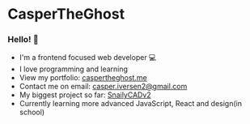 # CasperTheGhost

### Hello! 👋

- I'm a frontend focused web developer 💻
- I love programming and learning
- View my portfolio: [caspertheghost.me](https://caspertheghost.me/)
- Contact me on email: [casper.iversen2@gmail.com](mailto:casper.iversen2@gmail.com)
- My biggest project so far: [SnailyCADv2](https://github.com/Dev-CasperTheGhost/snaily-cadv2)
- Currently learning more advanced JavaScript, React and design(in school)

